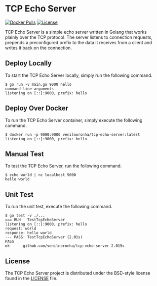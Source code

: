 # TCP Echo Server

[![Docker Pulls](https://img.shields.io/docker/pulls/venilnoronha/tcp-echo-server.svg?logo=docker)](https://hub.docker.com/r/venilnoronha/tcp-echo-server/)
[![License](https://img.shields.io/github/license/venilnoronha/tcp-echo-server.svg)](LICENSE)

TCP Echo Server is a simple echo server written in Golang that works plainly
over the TCP protocol. The server listens to connection requests, prepends a
preconfigured prefix to the data it receives from a client and writes it back
on the connection.

## Deploy Locally

To start the TCP Echo Server locally, simply run the following command.

```console
$ go run -v main.go 9000 hello
command-line-arguments
listening on [::]:9000, prefix: hello
```

## Deploy Over Docker

To run the TCP Echo Server container, simply execute the following command.

```console
$ docker run -p 9000:9000 venilnoronha/tcp-echo-server:latest
listening on [::]:9000, prefix: hello
```

## Manual Test

To test the TCP Echo Server, run the following command.

```console
$ echo world | nc localhost 9000
hello world
```

## Unit Test

To run the unit test, execute the following command.

```console
$ go test -v ./...
=== RUN   TestTcpEchoServer
listening on [::]:9000, prefix: hello
request: world
response: hello world
--- PASS: TestTcpEchoServer (2.01s)
PASS
ok  	github.com/venilnoronha/tcp-echo-server	2.015s
```

## License

The TCP Echo Server project is distributed under the BSD-style license found in
the [LICENSE](LICENSE) file.
